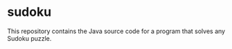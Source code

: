 # sudoku
This repository contains the Java source code for a program that solves any Sudoku puzzle.
